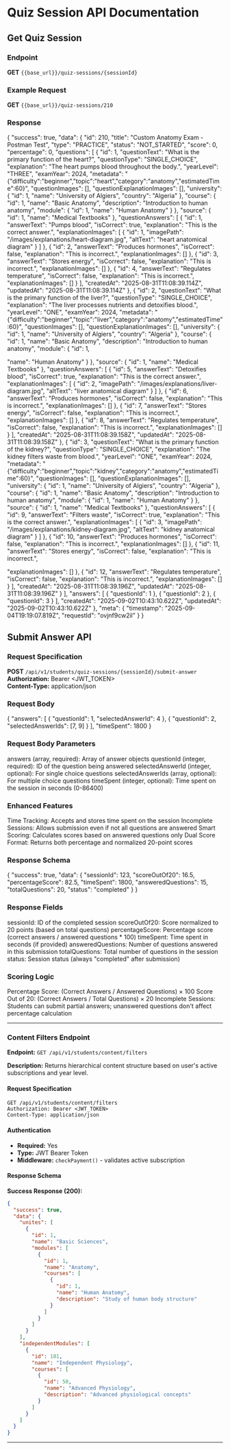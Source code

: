 
# Quiz Session API Documentation

## Get Quiz Session

### Endpoint

**GET** `{{base_url}}/quiz-sessions/{sessionId}`

### Example Request

**GET** `{{base_url}}/quiz-sessions/210`

### Response
{
    "success": true,
    "data": {
        "id": 210,
        "title": "Custom Anatomy Exam - Postman Test",
        "type": "PRACTICE",
        "status": "NOT_STARTED",
        "score": 0,
        "percentage": 0,
        "questions": [
            {
                "id": 1,
                "questionText": "What is the primary function of the heart?",
                "questionType": "SINGLE_CHOICE",
                "explanation": "The heart pumps blood throughout the body.",
                "yearLevel": "THREE",
                "examYear": 2024,
                "metadata": "{\"difficulty\":\"beginner\",\"topic\":\"heart\",\"category\":\"anatomy\",\"estimatedTime\":60}",
                "questionImages": [],
                "questionExplanationImages": [],
                "university": {
                    "id": 1,
                    "name": "University of Algiers",
                    "country": "Algeria"
                },
                "course": {
                    "id": 1,
                    "name": "Basic Anatomy",
                    "description": "Introduction to human anatomy",
                    "module": {
                        "id": 1,
                        "name": "Human Anatomy"
                    }
                },
                "source": {
                    "id": 1,
                    "name": "Medical Textbooks"
                },
                "questionAnswers": [
                    {
                        "id": 1,
                        "answerText": "Pumps blood",
                        "isCorrect": true,
                        "explanation": "This is the correct answer.",
                        "explanationImages": [
                            {
                                "id": 1,
                                "imagePath": "/images/explanations/heart-diagram.jpg",
                                "altText": "heart anatomical diagram"
                            }
                        ]
                    },
                    {
                        "id": 2,
                        "answerText": "Produces hormones",
                        "isCorrect": false,
                        "explanation": "This is incorrect.",
                        "explanationImages": []
                    },
                    {
                        "id": 3,
                        "answerText": "Stores energy",
                        "isCorrect": false,
                        "explanation": "This is incorrect.",
                        "explanationImages": []
                    },
                    {
                        "id": 4,
                        "answerText": "Regulates temperature",
                        "isCorrect": false,
                        "explanation": "This is incorrect.",
                        "explanationImages": []
                    }
                ],
                "createdAt": "2025-08-31T11:08:39.114Z",
                "updatedAt": "2025-08-31T11:08:39.114Z"
            },
            {
                "id": 2,
                "questionText": "What is the primary function of the liver?",
                "questionType": "SINGLE_CHOICE",
                "explanation": "The liver processes nutrients and detoxifies blood.",
                "yearLevel": "ONE",
                "examYear": 2024,
                "metadata": "{\"difficulty\":\"beginner\",\"topic\":\"liver\",\"category\":\"anatomy\",\"estimatedTime\":60}",
                "questionImages": [],
                "questionExplanationImages": [],
                "university": {
                    "id": 1,
                    "name": "University of Algiers",
                    "country": "Algeria"
                },
                "course": {
                    "id": 1,
                    "name": "Basic Anatomy",
                    "description": "Introduction to human anatomy",
                    "module": {
                        "id": 1,


"name": "Human Anatomy"
                    }
                },
                "source": {
                    "id": 1,
                    "name": "Medical Textbooks"
                },
                "questionAnswers": [
                    {
                        "id": 5,
                        "answerText": "Detoxifies blood",
                        "isCorrect": true,
                        "explanation": "This is the correct answer.",
                        "explanationImages": [
                            {
                                "id": 2,
                                "imagePath": "/images/explanations/liver-diagram.jpg",
                                "altText": "liver anatomical diagram"
                            }
                        ]
                    },
                    {
                        "id": 6,
                        "answerText": "Produces hormones",
                        "isCorrect": false,
                        "explanation": "This is incorrect.",
                        "explanationImages": []
                    },
                    {
                        "id": 7,
                        "answerText": "Stores energy",
                        "isCorrect": false,
                        "explanation": "This is incorrect.",
                        "explanationImages": []
                    },
                    {
                        "id": 8,
                        "answerText": "Regulates temperature",
                        "isCorrect": false,
                        "explanation": "This is incorrect.",
                        "explanationImages": []
                    }
                ],
                "createdAt": "2025-08-31T11:08:39.158Z",
                "updatedAt": "2025-08-31T11:08:39.158Z"
            },
            {
                "id": 3,
                "questionText": "What is the primary function of the kidney?",
                "questionType": "SINGLE_CHOICE",
                "explanation": "The kidney filters waste from blood.",
                "yearLevel": "ONE",
                "examYear": 2024,
                "metadata": "{\"difficulty\":\"beginner\",\"topic\":\"kidney\",\"category\":\"anatomy\",\"estimatedTime\":60}",
                "questionImages": [],
                "questionExplanationImages": [],
                "university": {
                    "id": 1,
                    "name": "University of Algiers",
                    "country": "Algeria"
                },
                "course": {
                    "id": 1,
                    "name": "Basic Anatomy",
                    "description": "Introduction to human anatomy",
                    "module": {
                        "id": 1,
                        "name": "Human Anatomy"
                    }
                },
                "source": {
                    "id": 1,
                    "name": "Medical Textbooks"
                },
                "questionAnswers": [
                    {
                        "id": 9,
                        "answerText": "Filters waste",
                        "isCorrect": true,
                        "explanation": "This is the correct answer.",
                        "explanationImages": [
                            {
                                "id": 3,
                                "imagePath": "/images/explanations/kidney-diagram.jpg",
                                "altText": "kidney anatomical diagram"
                            }
                        ]
                    },
                    {
                        "id": 10,
                        "answerText": "Produces hormones",
                        "isCorrect": false,
                        "explanation": "This is incorrect.",
                        "explanationImages": []
                    },
                    {
                        "id": 11,
                        "answerText": "Stores energy",
                        "isCorrect": false,
                        "explanation": "This is incorrect.",


"explanationImages": []
                    },
                    {
                        "id": 12,
                        "answerText": "Regulates temperature",
                        "isCorrect": false,
                        "explanation": "This is incorrect.",
                        "explanationImages": []
                    }
                ],
                "createdAt": "2025-08-31T11:08:39.196Z",
                "updatedAt": "2025-08-31T11:08:39.196Z"
            }
        ],
        "answers": [
            {
                "questionId": 1
            },
            {
                "questionId": 2
            },
            {
                "questionId": 3
            }
        ],
        "createdAt": "2025-09-02T10:43:10.622Z",
        "updatedAt": "2025-09-02T10:43:10.622Z"
    },
    "meta": {
        "timestamp": "2025-09-04T19:19:07.819Z",
        "requestId": "ovjnf9cw2il"
    }
}

## Submit Answer API

### Request Specification

**POST** `/api/v1/students/quiz-sessions/{sessionId}/submit-answer`
**Authorization:** Bearer <JWT_TOKEN>  
**Content-Type:** application/json

### Request Body

{
  "answers": [
    {
      "questionId": 1,
      "selectedAnswerId": 4
    },
    {
      "questionId": 2,
      "selectedAnswerIds": [7, 9]
    }
  ],
  "timeSpent": 1800
}
### Request Body Parameters

answers (array, required): Array of answer objects
questionId (integer, required): ID of the question being answered
selectedAnswerId (integer, optional): For single choice questions
selectedAnswerIds (array, optional): For multiple choice questions
timeSpent (integer, optional): Time spent on the session in seconds (0-86400)
### Enhanced Features

Time Tracking: Accepts and stores time spent on the session
Incomplete Sessions: Allows submission even if not all questions are answered
Smart Scoring: Calculates scores based on answered questions only
Dual Score Format: Returns both percentage and normalized 20-point scores
### Response Schema

{
  "success": true,
  "data": {
    "sessionId": 123,
    "scoreOutOf20": 16.5,
    "percentageScore": 82.5,
    "timeSpent": 1800,
    "answeredQuestions": 15,
    "totalQuestions": 20,
    "status": "completed"
  }
}
### Response Fields

sessionId: ID of the completed session
scoreOutOf20: Score normalized to 20 points (based on total questions)
percentageScore: Percentage score (correct answers / answered questions * 100)
timeSpent: Time spent in seconds (if provided)
answeredQuestions: Number of questions answered in this submission
totalQuestions: Total number of questions in the session
status: Session status (always "completed" after submission)
### Scoring Logic

Percentage Score: (Correct Answers / Answered Questions) × 100
Score Out of 20: (Correct Answers / Total Questions) × 20
Incomplete Sessions: Students can submit partial answers; unanswered questions don't affect percentage calculation



--- 



### Content Filters Endpoint

**Endpoint:** `GET /api/v1/students/content/filters`

**Description:** Returns hierarchical content structure based on user's active subscriptions and year level.

#### Request Specification

```http
GET /api/v1/students/content/filters
Authorization: Bearer <JWT_TOKEN>
Content-Type: application/json
```

#### Authentication
- **Required:** Yes
- **Type:** JWT Bearer Token
- **Middleware:** `checkPayment()` - validates active subscription

#### Response Schema

**Success Response (200):**
```json
{
  "success": true,
  "data": {
    "unites": [
      {
        "id": 1,
        "name": "Basic Sciences",
        "modules": [
          {
            "id": 1,
            "name": "Anatomy",
            "courses": [
              {
                "id": 1,
                "name": "Human Anatomy",
                "description": "Study of human body structure"
              }
            ]
          }
        ]
      }
    ],
    "independentModules": [
      {
        "id": 101,
        "name": "Independent Physiology",
        "courses": [
          {
            "id": 50,
            "name": "Advanced Physiology",
            "description": "Advanced physiological concepts"
          }
        ]
      }
    ]
  }
}
```

---
